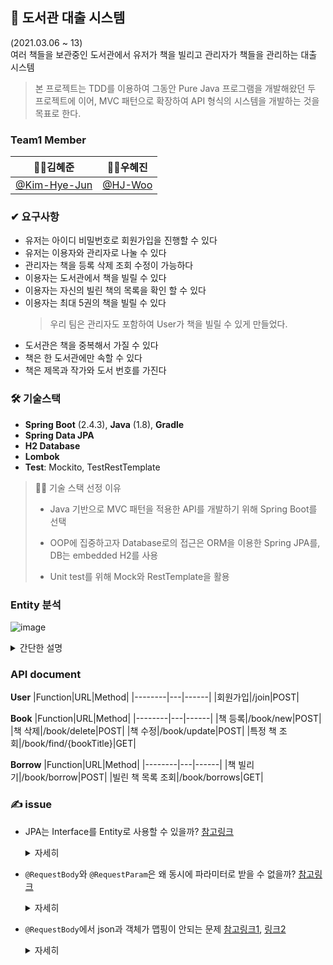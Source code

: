 ## 📖 도서관 대출 시스템 
(2021.03.06 ~ 13)  
여러 책들을 보관중인 도서관에서 유저가 책을 빌리고 관리자가 책들을 관리하는 대출 시스템

> 본 프로젝트는 TDD를 이용하여 그동안 Pure Java 프로그램을 개발해왔던 두 프로젝트에 이어, MVC 패턴으로 확장하여 API 형식의 시스템을 개발하는 것을 목표로 한다. 

### Team1 Member
| 🙍‍♂️김혜준 | 🙍‍♀️우혜진 |
| :----: | :----: |
| [@Kim-Hye-Jun](https://github.com/Kim-Hye-Jun) | [@HJ-Woo](https://github.com/HJ-Woo) |

### ✔ 요구사항
- 유저는 아이디 비밀번호로 회원가입을 진행할 수 있다
- 유저는 이용자와 관리자로 나눌 수 있다
- 관리자는 책을 등록 삭제 조회 수정이 가능하다
- 이용자는 도서관에서 책을 빌릴 수 있다
- 이용자는 자신의 빌린 책의 목록을 확인 할 수 있다
- 이용자는 최대 5권의 책을 빌릴 수 있다
  > 우리 팀은 관리자도 포함하여 User가 책을 빌릴 수 있게 만들었다.
- 도서관은 책을 중복해서 가질 수 있다
- 책은 한 도서관에만 속할 수 있다
- 책은 제목과 작가와 도서 번호를 가진다

### 🛠 기술스택
- **Spring Boot** (2.4.3), **Java** (1.8), **Gradle**
- **Spring Data JPA**
- **H2 Database**
- **Lombok**
- **Test**: Mockito, TestRestTemplate
> 💁‍♀️ 기술 스택 선정 이유  
> - Java 기반으로 MVC 패턴을 적용한 API를 개발하기 위해 Spring Boot를 선택  
> 
> - OOP에 집중하고자 Database로의 접근은 ORM을 이용한 Spring JPA를, DB는 embedded H2를 사용
> 
> - Unit test를 위해 Mock와 RestTemplate을 활용
### Entity 분석
  ![image](https://user-images.githubusercontent.com/59992230/111818053-176f5e00-8922-11eb-9ed9-a3a04944926a.png)

<details>
    <summary>간단한 설명</summary>

Book  

어느 도서관에 속해 있는지, 빌려진 상태인지 도서관에 있는 상태인지, 책의 고유 ID, 제목, 저자가 등록 되어있다.

BorrowedBook  

누가 빌려갔는지, 어제 빌려갔는지, 빌린책의 고유ID, Book이었을 때의 Book값과 함께 저장되어있다.

Libary  

소유 책리스트가 저장되어있다.

User  

추상클래스로 되어있는데 인터페이스로 했을때 @Entity로 등록이 되지 않아 추상클래스로 만들었고 Member,Admin이 구현되도록 한다. ID,PW,이름이 있다.

Admin  

관리자이다.

Member  

이용자이다.  
</details>  
    
    
### API document
  **User**
  |Function|URL|Method|
  |--------|---|------|
  |회원가입|/join|POST|

  **Book**
  |Function|URL|Method|
  |--------|---|------|
  |책 등록|/book/new|POST|
  |책 삭제|/book/delete|POST|
  |책 수정|/book/update|POST|
  |특정 책 조회|/book/find/{bookTitle}|GET|

  **Borrow**
  |Function|URL|Method|
  |--------|---|------|
  |책 빌리기|/book/borrow|POST|
  |빌린 책 목록 조회|/book/borrows|GET|

### ✍ issue
- JPA는 Interface를 Entity로 사용할 수 있을까?
 [참고링크](https://stackoverflow.com/questions/2912988/persist-collection-of-interface-using-hibernate/2918468#2918468)  
  <details>
    <summary>자세히</summary>

  > 이용자와 관리자가 공통적으로 수행하는 로직을 설계할 때 User를 interface를 활용하려 했으나, JPA annotation은 Interface에서 지원하지 않아 사용할 수 없었다.  
  TABLE_PER_CLASS 상속 전략과 User를 추상 엔티티로 활용하여 해당 문제를 해결하였다.
  </details>

- ``@RequestBody``와 ``@RequestParam``은 왜 동시에 파라미터로 받을 수 없을까? [참고링크](https://stackoverflow.com/questions/19468572/spring-mvc-why-not-able-to-use-requestbody-and-requestparam-together)
  <details>
    <summary>자세히</summary>

  > 해당 링크에서 소개된 바는 다음과 같다.  
  > 1. request body를 ``@RequestBody`` 어노테이션에 맵핑
  > 2. request body의 request param을 ``@RequestParam``에 맵핑
  >
  > 1, 2 순서로 paramter가 처리되는데, 2번을 수행할 때 이미 request를 읽어서 query string안에 request paramter가 없거나 reqeust body에 남아있는 항목이 없기 때문에, Handler에 의해 처리될 수 없다.
  >
  > 반대로 paramter의 순서를 바꿔서 2, 1 이 수행되더라도 ``@RequestParam``에서 먼저 ``HttpSerlvetRequest``과 ``InputStream``에서 맵핑할 수 있는걸 읽어온다. 그러면 1을 수행할 때 request body에 아무것도 남아있지 않아 읽어올 수 없다.
  </details>

- ``@RequestBody``에서 json과 객체가 맵핑이 안되는 문제 [참고링크1](https://2ssue.github.io/programming/json-and-requestBody/), [링크2](https://bactoria.github.io/2019/08/16/ObjectMapper%EB%8A%94-Property%EB%A5%BC-%EC%96%B4%EB%96%BB%EA%B2%8C-%EC%B0%BE%EC%9D%84%EA%B9%8C/)

  <details>
    <summary>자세히</summary>

  > join 로직 수행시 admin(관리자)와 사용자(member)를 구분하기 위한 것으로는 간단히 isAdmin flag를 사용하였다.
  > 
  > Testtemplate을 사용한 로직으로는 정상적으로 수행되었는데, Postman을 통해 값을 보냈더니 한 매개변수만 맵핑이 안되는 문제가 생긴 것이다.
  >   ![image](https://user-images.githubusercontent.com/59992230/111805779-b0977800-8914-11eb-8bcc-08c50933ac17.png)
  >   ![image](https://user-images.githubusercontent.com/59992230/111805793-b4c39580-8914-11eb-8bfa-ede893c25e60.png)
  > 
  > 해당 링크를 참고한 결과, Spring에서 Http 메세지의 형변환은 ``HTTPMessageConverter`` [문서](https://www.baeldung.com/spring-httpmessageconverter-rest)을 이용하는데, 그중에서도 JSON의 형변환을 담당하는 [MappingJackson2HttpMessageConverter](https://docs.spring.io/spring-framework/docs/current/javadoc-api/org/springframework/http/converter/json/MappingJackson2HttpMessageConverter.html)의 ``readJavaType``에서는 
  ![image](https://user-images.githubusercontent.com/59992230/111808244-2d2b5600-8917-11eb-8451-d09a5b7f146e.png) 이와같이
   [ObjectMapper](https://fasterxml.github.io/jackson-databind/javadoc/2.10/com/fasterxml/jackson/databind/ObjectMapper.html?is-external=true)를 이용한다.
   > 
   > 자 조금만 더 파고들어보자. ObjectMapper()에서는 ConfigOverrides()를 호출한다.
   > ![image](https://user-images.githubusercontent.com/59992230/111809623-86e05000-8918-11eb-9f1b-a39df9ee2e9d.png)
![image](https://user-images.githubusercontent.com/59992230/111809635-8a73d700-8918-11eb-828a-a1bb65ef8ead.png)
   > 
   > 다음으로 ConfigOverrides()에서는 VisibilityChecker의 defaultInstance()를 호출한다.
   > ![image](https://user-images.githubusercontent.com/59992230/111809647-8e9ff480-8918-11eb-888a-be56a8584d0e.png)
   >
   > 이제 다왔다! 
   > VisibilityChecker에서는 mapping시 접근지정자에 따른 객체의 field 접근 가능 방법에 대해 기술하고 있다.
   > 
   > ![image](https://user-images.githubusercontent.com/59992230/111809663-92cc1200-8918-11eb-9f42-02ca8bef370b.png)
   > 
   | How access/Type | private | protected |  public |
   | :----: | :----: | :----: | :----: |
   | Creator | o | o | o |
   | Getter | x | x | o |
   | is-Getter | x | x | o |
   | Setter | o | o | o |
   | Field | x | x | o |
 
   > JoinDTO는 모든 접근자를 private으로 선언해주었고, 생성자로 mapping하는 것이다.
   >   
   > 엥, 근데 이미 @AllArgsConstructor로 맵핑되는거 아닌가? **그렇다!!!**  
   > 아니란걸 정리하다가 뒤늦게 깨달았는데, 정리한게 아까워서 일단 적어보았다.  
   > **실제로 참고해야하는 링크**는 [이것](https://stackoverflow.com/questions/32270422/jackson-renames-primitive-boolean-field-by-removing-is) 의 **두번째 답변**이다. 참고로 Kotlin에서도 유사한 현상으로 [토론](https://github.com/FasterXML/jackson-module-kotlin/issues/80)이 일었다.
   > 
   > 정답은 바로바로.... [MapperFeature](https://fasterxml.github.io/jackson-databind/javadoc/2.8/index.html?com/fasterxml/jackson/databind/MapperFeature.html)에 있었다.
   >
   > ![image](https://user-images.githubusercontent.com/59992230/111813917-2dc6eb00-891d-11eb-820b-9916d436fde0.png)
   > 
   > 표준 자바 빈 naming convention에 따라 prefix가 'is'로 시작하는건 is getter로 판단한다고 나와있다. 즉, isAdmin으로 넘길 경우엔, 자동으로 getter로 생각한다는 것. is prefix가 붙어있는 경우엔 is를 제거한 필드명으로 맵핑을 받는다.
   > 고로 is를 제거하고 [관련링크](https://stackoverflow.com/questions/12316321/true-or-false-into-boolean-using-jackson-json-parsing) mapping해줄 경우엔 정상적으로 작동한다.
   >  
   > ![image](https://user-images.githubusercontent.com/59992230/111814789-3c61d200-891e-11eb-812b-b6f202078939.png)
   > ![image](https://user-images.githubusercontent.com/59992230/111814807-3ff55900-891e-11eb-9f7c-ffc8d795f626.png)
   > 
   > 번외로 ``@JsonPropert("isAdmin")``으로 추가해줘도 가능하다.  
   > 명명규칙에 근거해서 isAdmin field 명은 admin으로 변경하였다.

</details>